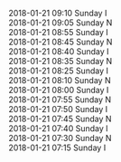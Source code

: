 2018-01-21 09:10 Sunday  I  
2018-01-21 09:05 Sunday  N  
2018-01-21 08:55 Sunday  I  
2018-01-21 08:45 Sunday  N  
2018-01-21 08:40 Sunday  I  
2018-01-21 08:35 Sunday  N  
2018-01-21 08:25 Sunday  I  
2018-01-21 08:10 Sunday  N  
2018-01-21 08:00 Sunday  I  
2018-01-21 07:55 Sunday  N  
2018-01-21 07:50 Sunday  I  
2018-01-21 07:45 Sunday  N  
2018-01-21 07:40 Sunday  I  
2018-01-21 07:30 Sunday  N  
2018-01-21 07:15 Sunday  I  
